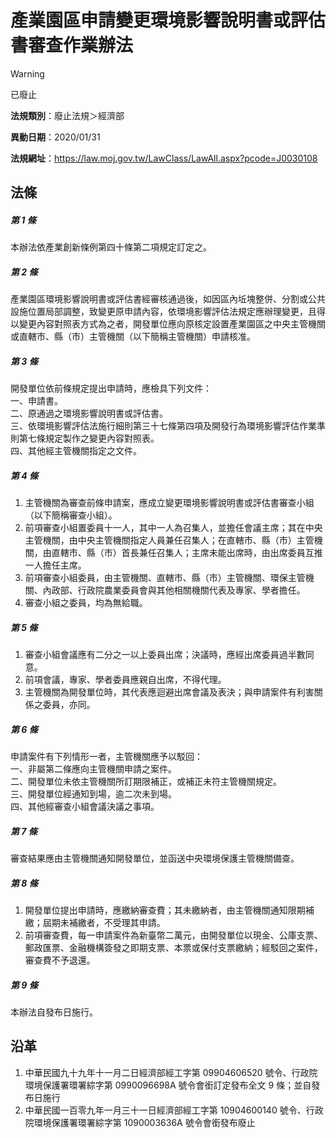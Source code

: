 # 產業園區申請變更環境影響說明書或評估書審查作業辦法
> [!WARNING]
> 已廢止

**法規類別**：廢止法規＞經濟部

**異動日期**：2020/01/31  

**法規網址**：https://law.moj.gov.tw/LawClass/LawAll.aspx?pcode=J0030108



## 法條
##### 第 1 條
本辦法依產業創新條例第四十條第二項規定訂定之。

##### 第 2 條
產業園區環境影響說明書或評估書經審核通過後，如因區內坵塊整併、分割或公共設施位置局部調整，致變更原申請內容，依環境影響評估法規定應辦理變更，且得以變更內容對照表方式為之者，開發單位應向原核定設置產業園區之中央主管機關或直轄市、縣（市）主管機關（以下簡稱主管機關）申請核准。

##### 第 3 條
開發單位依前條規定提出申請時，應檢具下列文件：  
一、申請書。  
二、原通過之環境影響說明書或評估書。  
三、依環境影響評估法施行細則第三十七條第四項及開發行為環境影響評估作業準則第七條規定製作之變更內容對照表。  
四、其他經主管機關指定之文件。

##### 第 4 條
1. 主管機關為審查前條申請案，應成立變更環境影響說明書或評估書審查小組（以下簡稱審查小組）。
1. 前項審查小組置委員十一人，其中一人為召集人，並擔任會議主席；其在中央主管機關，由中央主管機關指定人員兼任召集人；在直轄市、縣（市）主管機關，由直轄市、縣（市）首長兼任召集人；主席未能出席時，由出席委員互推一人擔任主席。
1. 前項審查小組委員，由主管機關、直轄市、縣（市）主管機關、環保主管機關、內政部、行政院農業委員會與其他相關機關代表及專家、學者擔任。
1. 審查小組之委員，均為無給職。

##### 第 5 條
1. 審查小組會議應有二分之一以上委員出席；決議時，應經出席委員過半數同意。
1. 前項會議，專家、學者委員應親自出席，不得代理。
1. 主管機關為開發單位時，其代表應迴避出席會議及表決；與申請案件有利害關係之委員，亦同。

##### 第 6 條
申請案件有下列情形一者，主管機關應予以駁回：  
一、非屬第二條應向主管機關申請之案件。  
二、開發單位未依主管機關所訂期限補正，或補正未符主管機關規定。  
三、開發單位經通知到場，逾二次未到場。  
四、其他經審查小組會議決議之事項。

##### 第 7 條
審查結果應由主管機關通知開發單位，並函送中央環境保護主管機關備查。

##### 第 8 條
1. 開發單位提出申請時，應繳納審查費；其未繳納者，由主管機關通知限期補繳；屆期未補繳者，不受理其申請。
1. 前項審查費，每一申請案件為新臺幣二萬元，由開發單位以現金、公庫支票、郵政匯票、金融機構簽發之即期支票、本票或保付支票繳納；經駁回之案件，審查費不予退還。

##### 第 9 條
本辦法自發布日施行。

## 沿革
1. 中華民國九十九年十一月二日經濟部經工字第 09904606520  號令、行政院環境保護署環署綜字第 0990096698A  號令會銜訂定發布全文 9  條；並自發布日施行
1. 中華民國一百零九年一月三十一日經濟部經工字第 10904600140  號令、行政院環境保護署環署綜字第 1090003636A  號令會銜發布廢止
